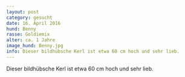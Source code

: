 ```yaml
---
layout: post
category: gesucht
date: 16. April 2016
hund: Benny
rasse: Goldiemix
alter: ca. 1 Jahre
image_hund: Benny.jpg
info: Dieser bildhübsche Kerl ist etwa 60 cm hoch und sehr lieb.
---
```


Dieser bildhübsche Kerl ist etwa 60 cm hoch und sehr lieb.
